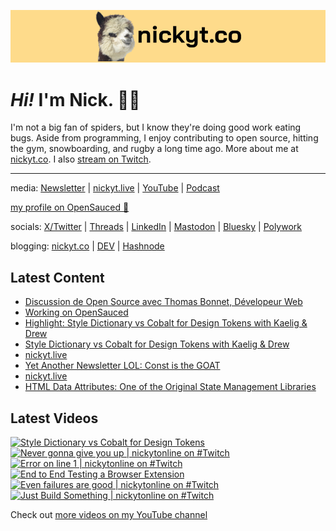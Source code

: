 <a href="https://www.nickyt.co" title="My website"><img src="github-banner.png" alt="An alpaca grinning with the words livecoding.ca beside them" /></a>

# <em>Hi!</em> I'm Nick. 👋🏻

I'm not a big fan of spiders, but I know they're doing good work eating bugs. Aside from programming, I enjoy contributing to open source, hitting the gym, snowboarding, and rugby a long time ago. More about me at [nickyt.co](https://www.nickyt.co). I also [stream on Twitch](https://nickyt.live).

---

media: [Newsletter](https://www.iamdeveloper.com/pages/newsletter/) | [nickyt.live](https://nickyt.live) | [YouTube](https://www.youtube.com/channel/UCBLlEq0co24VFJIMEHNcPOQ) | [Podcast](https://pod.iamdeveloper.com)

[my profile on OpenSauced 🍕](https://insights.opensauced.pizza/user/nickytonline?tab=highlights)

socials: [X/Twitter](https://twitter.com/nickytonline) | [Threads](https://www.threads.net/@nickytonline) | [LinkedIn](https://www.linkedin.com/in/nickytonline) | [Mastodon](https://toot.cafe/@nickytonline) | [Bluesky](https://staging.bsky.app/profile/nickyt.online) | [Polywork](https://polywork.com/nickytonline)

blogging: [nickyt.co](https://www.nickyt.co) | [DEV](https://dev.to/nickytonline) | [Hashnode](https://hashnode.iamdeveloper.com)

## Latest Content

<!-- BLOG-POST-LIST:START -->
- [Discussion de Open Source avec Thomas Bonnet, Dévelopeur Web](https://www.twitch.tv/videos/1998500010)
- [Working on OpenSauced](https://www.twitch.tv/videos/1997580455)
- [Highlight: Style Dictionary vs Cobalt for Design Tokens with Kaelig &amp; Drew](https://www.twitch.tv/videos/1995441049)
- [Style Dictionary vs Cobalt for Design Tokens with Kaelig &amp; Drew](https://www.twitch.tv/videos/1995153002)
- [nickyt.live](https://www.twitch.tv/videos/1995011601)
- [Yet Another Newsletter LOL: Const is the GOAT](https://buttondown.email/nickytonline/archive/yet-another-newsletter-lol-const-is-the-goat/)
- [nickyt.live](https://www.twitch.tv/videos/1992090367)
- [HTML Data Attributes: One of the Original State Management Libraries](https://www.nickyt.co/blog/html-data-attributes-one-of-the-original-state-management-libraries-8bf/)
<!-- BLOG-POST-LIST:END -->

## Latest Videos

<!-- VIDEO-LIST:START --><div><a href="https://www.youtube.com/watch?v=ov7seVpQ-ig" title="Style Dictionary vs Cobalt for Design Tokens"><img src="https://i4.ytimg.com/vi/ov7seVpQ-ig/hqdefault.jpg" alt="Style Dictionary vs Cobalt for Design Tokens" width="360" height="270" /></a>&nbsp;&nbsp;<a href="https://www.youtube.com/watch?v=1AxTSSf19dA" title="Never gonna give you up | nickytonline on #Twitch"><img src="https://i2.ytimg.com/vi/1AxTSSf19dA/hqdefault.jpg" alt="Never gonna give you up | nickytonline on #Twitch" width="360" height="270" /></a>&nbsp;&nbsp;<a href="https://www.youtube.com/watch?v=15jNAXTnVGs" title="Error on line 1 | nickytonline on #Twitch"><img src="https://i2.ytimg.com/vi/15jNAXTnVGs/hqdefault.jpg" alt="Error on line 1 | nickytonline on #Twitch" width="360" height="270" /></a>&nbsp;&nbsp;<a href="https://www.youtube.com/watch?v=zDJGEjiRMpo" title="End to End Testing a Browser Extension"><img src="https://i3.ytimg.com/vi/zDJGEjiRMpo/hqdefault.jpg" alt="End to End Testing a Browser Extension" width="360" height="270" /></a>&nbsp;&nbsp;<a href="https://www.youtube.com/watch?v=mJYpL2DV4qU" title="Even failures are good | nickytonline on #Twitch"><img src="https://i2.ytimg.com/vi/mJYpL2DV4qU/hqdefault.jpg" alt="Even failures are good | nickytonline on #Twitch" width="360" height="270" /></a>&nbsp;&nbsp;<a href="https://www.youtube.com/watch?v=NkTBldmR-ts" title="Just Build Something | nickytonline on #Twitch"><img src="https://i3.ytimg.com/vi/NkTBldmR-ts/hqdefault.jpg" alt="Just Build Something | nickytonline on #Twitch" width="360" height="270" /></a>&nbsp;&nbsp;</div><!-- VIDEO-LIST:END -->

Check out [more videos on my YouTube channel](https://www.youtube.com/channel/UCBLlEq0co24VFJIMEHNcPOQ)
